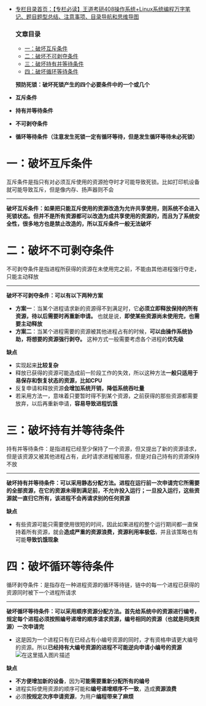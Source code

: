  

- [专栏目录首页：【专栏必读】王道考研408操作系统+Linux系统编程万字笔记、题目题型总结、注意事项、目录导航和思维导图](https://zhangxing-tech.blog.csdn.net/article/details/121004242?spm=1001.2014.3001.5502)  

  ### 文章目录

  - [一：破坏互斥条件](#_9)
  - [二：破坏不可剥夺条件](#_19)
  - [三：破坏持有并等待条件](#_39)
  - [四：破坏循环等待条件](#_56)

  
  **预防死锁：破坏死锁产生的四个必要条件中的一个或几个**
- **互斥条件**
- **持有并等待条件**
- **不可剥夺条件**
- **循环等待条件（注意发生死锁一定有循环等待，但是发生循环等待未必死锁）**

# 一：破坏互斥条件

互斥条件是指只有对必须互斥使用的资源抢夺时才可能导致死锁。比如打印机设备就可能导致互斥，但是像内存、扬声器则不会

---

**破坏互斥条件：如果把只能互斥使用的资源改造为允许共享使用，则系统不会进入死锁状态。但并不是所有资源都可以改造为成共享使用的资源的，而且为了系统安全性，很多地方也是禁止改造的，所以互斥条件一般无法破坏**

# 二：破坏不可剥夺条件

不可剥夺条件是指进程所获得的资源在未使用完之前，不能由其他进程强行夺走，只能主动释放

---

**破坏不可剥夺条件：可以有以下两种方案**

- **方案一**：当某个进程请求新的资源得不到满足时，它**必须立即释放保持的所有资源，待以后需要时再重新申请。** 也就是说，**即使某些资源尚未使用完，也需要主动释放**
- **方案二**：当某个进程需要的资源被其他进程占有的时候，**可以由操作系统协助，将想要的资源强行剥夺。** 这种方式一般需要考虑各个进程的**优先级**

**缺点**

- 实现起来**比较复杂**
- 释放已获得的资源可能造成前一阶段工作的失效，所以这种方法**一般只适用于易保存和恢复状态的资源，比如CPU**
- 反复申请和释放资源**会增加系统开销，降低系统吞吐量**
- 若采用方法一，意味着只要暂时得不到某个资源，之前获得的那些资源都需要放弃，以后再重新申请，**容易导致进程饥饿**

# 三：破坏持有并等待条件

持有并等待条件：是指进程已经至少保持了一个资源，但又提出了新的资源请求，但是该资源又被其他进程占有，此时请求进程被阻塞，但是对自己持有的资源保持不放

---

**破坏持有并等待条件：可以采用静态分配方法。进程在运行前一次申请完它所需要的全部资源，在它的资源未得到满足前，不允许投入运行；一旦投入运行，这些资源就一直归它所有，该进程不会再请求别的任何资源**

**缺点**

- 有些资源可能只需要使用很短的时间，因此如果进程的整个运行期间都一直保持着所有资源，就会**造成严重的资源浪费，资源利用率极低**，并且该策略也有可能**导致饥饿现象**

# 四：破坏循环等待条件

循环剥夺条件：是指存在一种进程资源的循环等待链，链中的每一个进程已获得的资源同时被下一个进程所请求

---

**破坏循环等待条件：可以采用顺序资源分配方法。首先给系统中的资源进行编号，规定每个进程必须按照编号递增的顺序请求资源，编号相同的资源（也就是同类资源）一次申请完**

- 这是因为一个进程只有在已经占有小编号资源的同时，才有资格申请更大编号的资源。所以**已经持有大编号资源的进程不可能逆向申请小编号的资源**  
  ![在这里插入图片描述](https://ziquyun.com/main/csdn/img?url=https%3A%2F%2Fimg-blog.csdnimg.cn%2F38ff1cdca89e4494b034d651953cfe7f.png%3Fx-oss-process%3Dimage%2Fwatermark%2Ctype_ZHJvaWRzYW5zZmFsbGJhY2s%2Cshadow_50%2Ctext_Q1NETiBA5oiR5pOm5LqGREo%3D%2Csize_20%2Ccolor_FFFFFF%2Ct_70%2Cg_se%2Cx_16&rfUrl=https%3A%2F%2Fzhangxing-tech.blog.csdn.net%2Farticle%2Fdetails%2F121462546)

**缺点**

- **不方便增加新的设备**，因为**可能需要重新分配所有的编号**
- 进程实际使用资源的顺序可能和**编号递增顺序不一致**，造成**资源浪费**
- 必须**按规定次序申请资源**，为用户**编程带来了麻烦**